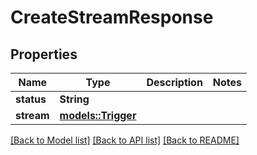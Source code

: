 # CreateStreamResponse

## Properties

Name | Type | Description | Notes
------------ | ------------- | ------------- | -------------
**status** | **String** |  | 
**stream** | [**models::Trigger**](Trigger.md) |  | 

[[Back to Model list]](../README.md#documentation-for-models) [[Back to API list]](../README.md#documentation-for-api-endpoints) [[Back to README]](../README.md)



